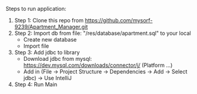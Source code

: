 Steps to run application:
1. Step 1: Clone this repo from https://github.com/mysorf-9239/Apartment_Manager.git
2. Step 2: Import db from file: "/res/database/apartment.sql" to your local
   - Create new database
   - Import file
3. Step 3: Add jdbc to library
   - Download jdbc from mysql: https://dev.mysql.com/downloads/connector/j/  (Platform ...)
   - Add in (File -> Project Structure -> Dependencies -> Add -> Select jdbc) -> Use IntelliJ
4. Step 4: Run Main